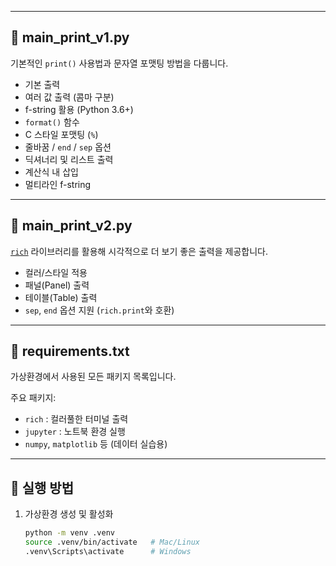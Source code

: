 
---

## 🔹 main_print_v1.py

기본적인 `print()` 사용법과 문자열 포맷팅 방법을 다룹니다.

- 기본 출력
- 여러 값 출력 (콤마 구분)
- f-string 활용 (Python 3.6+)
- `format()` 함수
- C 스타일 포맷팅 (`%`)
- 줄바꿈 / `end` / `sep` 옵션
- 딕셔너리 및 리스트 출력
- 계산식 내 삽입
- 멀티라인 f-string

---

## 🔹 main_print_v2.py

[`rich`](https://github.com/Textualize/rich) 라이브러리를 활용해 시각적으로 더 보기 좋은 출력을 제공합니다.

- 컬러/스타일 적용
- 패널(Panel) 출력
- 테이블(Table) 출력
- `sep`, `end` 옵션 지원 (`rich.print`와 호환)

---

## 🔹 requirements.txt

가상환경에서 사용된 모든 패키지 목록입니다.  

주요 패키지:
- `rich` : 컬러풀한 터미널 출력
- `jupyter` : 노트북 환경 실행
- `numpy`, `matplotlib` 등 (데이터 실습용)

---

## 🚀 실행 방법

1. 가상환경 생성 및 활성화
   ```bash
   python -m venv .venv
   source .venv/bin/activate   # Mac/Linux
   .venv\Scripts\activate      # Windows
